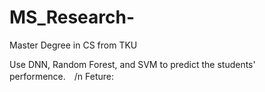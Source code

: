 # MS_Research-
Master Degree in CS from TKU

Use DNN, Random Forest, and SVM to predict the students' performence.　/n
Feture:　
